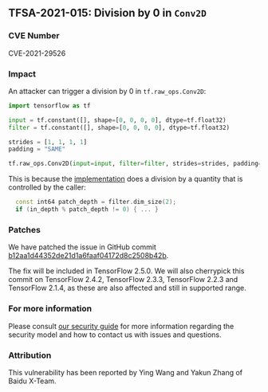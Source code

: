 ## TFSA-2021-015: Division by 0 in `Conv2D`

### CVE Number
CVE-2021-29526

### Impact
An attacker can trigger a division by 0 in `tf.raw_ops.Conv2D`:

```python
import tensorflow as tf

input = tf.constant([], shape=[0, 0, 0, 0], dtype=tf.float32)
filter = tf.constant([], shape=[0, 0, 0, 0], dtype=tf.float32)

strides = [1, 1, 1, 1]
padding = "SAME"

tf.raw_ops.Conv2D(input=input, filter=filter, strides=strides, padding=padding)
```

This is because the
[implementation](https://github.com/galeone/tensorflow/blob/988087bd83f144af14087fe4fecee2d250d93737/tensorflow/core/kernels/conv_ops.cc#L261-L263) does a division by a quantity that is controlled by the caller:

```cc
  const int64 patch_depth = filter.dim_size(2);
  if (in_depth % patch_depth != 0) { ... }
```

### Patches
We have patched the issue in GitHub commit
[b12aa1d44352de21d1a6faaf04172d8c2508b42b](https://github.com/galeone/tensorflow/commit/b12aa1d44352de21d1a6faaf04172d8c2508b42b).

The fix will be included in TensorFlow 2.5.0. We will also cherrypick this
commit on TensorFlow 2.4.2, TensorFlow 2.3.3, TensorFlow 2.2.3 and TensorFlow
2.1.4, as these are also affected and still in supported range.

### For more information
Please consult [our security
guide](https://github.com/galeone/tensorflow/blob/master/SECURITY.md) for
more information regarding the security model and how to contact us with issues
and questions.

### Attribution
This vulnerability has been reported by Ying Wang and Yakun Zhang of Baidu X-Team.
